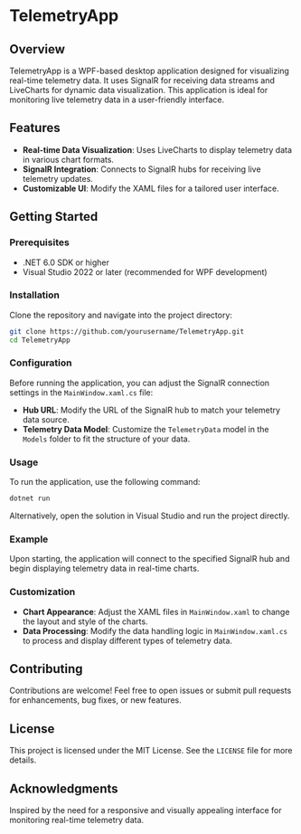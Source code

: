 # TelemetryApp

## Overview

TelemetryApp is a WPF-based desktop application designed for visualizing real-time telemetry data. It uses SignalR for receiving data streams and LiveCharts for dynamic data visualization. This application is ideal for monitoring live telemetry data in a user-friendly interface.

## Features

- **Real-time Data Visualization**: Uses LiveCharts to display telemetry data in various chart formats.
- **SignalR Integration**: Connects to SignalR hubs for receiving live telemetry updates.
- **Customizable UI**: Modify the XAML files for a tailored user interface.

## Getting Started

### Prerequisites

- .NET 6.0 SDK or higher
- Visual Studio 2022 or later (recommended for WPF development)

### Installation

Clone the repository and navigate into the project directory:

```bash
git clone https://github.com/yourusername/TelemetryApp.git
cd TelemetryApp
```

### Configuration

Before running the application, you can adjust the SignalR connection settings in the `MainWindow.xaml.cs` file:

- **Hub URL**: Modify the URL of the SignalR hub to match your telemetry data source.
- **Telemetry Data Model**: Customize the `TelemetryData` model in the `Models` folder to fit the structure of your data.

### Usage

To run the application, use the following command:

```bash
dotnet run
```

Alternatively, open the solution in Visual Studio and run the project directly.

### Example

Upon starting, the application will connect to the specified SignalR hub and begin displaying telemetry data in real-time charts.

### Customization

- **Chart Appearance**: Adjust the XAML files in `MainWindow.xaml` to change the layout and style of the charts.
- **Data Processing**: Modify the data handling logic in `MainWindow.xaml.cs` to process and display different types of telemetry data.

## Contributing

Contributions are welcome! Feel free to open issues or submit pull requests for enhancements, bug fixes, or new features.

## License

This project is licensed under the MIT License. See the `LICENSE` file for more details.

## Acknowledgments

Inspired by the need for a responsive and visually appealing interface for monitoring real-time telemetry data.
